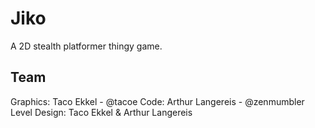 Jiko
====

A 2D stealth platformer thingy game.


Team
----
Graphics: Taco Ekkel - @tacoe
Code: Arthur Langereis - @zenmumbler
Level Design: Taco Ekkel & Arthur Langereis
